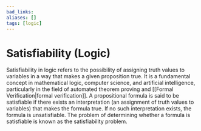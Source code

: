 ```yaml
---
bad_links: 
aliases: []
tags: [logic]
---
```

# Satisfiability (Logic)

Satisfiability in logic refers to the possibility of assigning truth values to variables in a way that makes a given proposition true. It is a fundamental concept in mathematical logic, computer science, and artificial intelligence, particularly in the field of automated theorem proving and [[Formal Verification|formal verification]]. A propositional formula is said to be satisfiable if there exists an interpretation (an assignment of truth values to variables) that makes the formula true. If no such interpretation exists, the formula is unsatisfiable. The problem of determining whether a formula is satisfiable is known as the satisfiability problem.